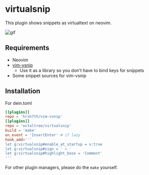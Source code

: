 # virtualsnip
This plugin shows snippets as virtualtext on neovim.

![gif](https://user-images.githubusercontent.com/7942952/122072863-eaecb480-ce32-11eb-9ad5-3f2295b477be.gif)

## Requirements
* Neovim
* [vim-vsnip](https://github.com/hrsh7th/vim-vsnip)
  - Use it as a library so you don't have to bind keys for snippets
* Some snippet sources for vim-vsnip

## Installation
For dein.toml
```toml
[[plugins]]
repo = 'hrsh7th/vim-vsnip'
[[plugins]]
repo = 'octaltree/virtualsnip'
build = 'make'
on_event = 'InsertEnter' # if lazy
hook_add='''
let g:virtualsnip#enable_at_startup = v:true
let g:virtualsnip#sign = ' » '
let g:virtualsnip#highlight_base = 'Comment'
'''
```
For other plugin managers, please do the `make` yourself.
